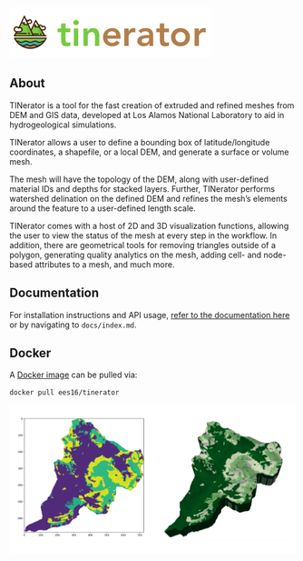 ![logo](docs/assets/images/logo_horizontal.png)

## About

TINerator is a tool for the fast creation of extruded and refined meshes from
DEM and GIS data, developed at Los Alamos National Laboratory to aid in
hydrogeological simulations.

TINerator allows a user to define a bounding box of latitude/longitude
coordinates, a shapefile, or a local DEM, and generate a surface or volume mesh.

The mesh will have the topology of the DEM, along with user-defined material IDs
and depths for stacked layers. Further, TINerator performs watershed delination
on the defined DEM and refines the mesh’s elements around the feature to a
user-defined length scale.

TINerator comes with a host of 2D and 3D visualization functions, allowing the
user to view the status of the mesh at every step in the workflow.
In addition, there are geometrical tools for removing triangles outside of a
polygon, generating quality analytics on the mesh, adding cell- and
node-based attributes to a mesh, and much more.

## Documentation


For installation instructions and API usage,
[refer to the documentation here](https://raw.githack.com/lanl/LaGriT/tinerator/html/index.html)
or by navigating to `docs/index.md`.

## Docker

A [Docker image](https://hub.docker.com/r/ees16/tinerator) can be pulled via:

    docker pull ees16/tinerator

![](docs/assets/images/examples/attribute_final.png)
